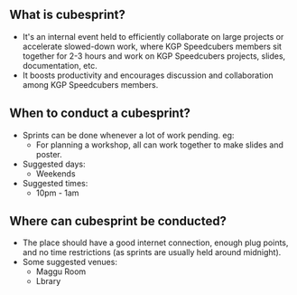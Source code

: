 ## What is cubesprint?
- It's an internal event held to efficiently collaborate on large projects or accelerate slowed-down work, where KGP Speedcubers members sit together for 2-3 hours and work on KGP Speedcubers projects, slides, documentation, etc.
- It boosts productivity and encourages discussion and collaboration among KGP Speedcubers members.

## When to conduct a cubesprint?
- Sprints can be done whenever a lot of work pending.
eg:
  - For planning a workshop, all can work together to make slides and poster.
- Suggested days:
  - Weekends
- Suggested times:
  - 10pm - 1am  

## Where can cubesprint be conducted?
- The place should have a good internet connection, enough plug points, and no time restrictions (as sprints are usually held around midnight).
- Some suggested venues:
  - Maggu Room
  - Lbrary
